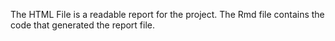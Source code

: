 The HTML File is a readable report for the project. The Rmd file contains the code that generated the report file.
